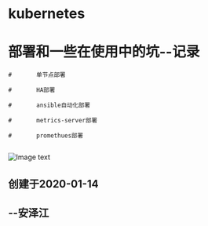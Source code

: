 # kubernetes
# 部署和一些在使用中的坑--记录

```
# 		单节点部署

# 		HA部署

# 		ansible自动化部署

# 		metrics-server部署

#		promethues部署	


```

![Image text](https://github.com/anzejiang/kubernetes-/blob/master/images/1578972603(1).jpg)

##                                                                                                                                 创建于2020-01-14

##                                                                                                                                                --安泽江

